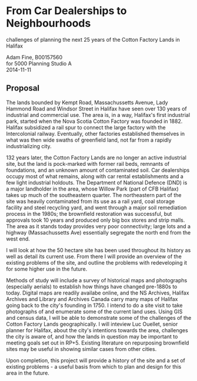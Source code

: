 # From Car Dealerships to Neighbourhoods 

challenges of planning the next 25 years of the Cotton Factory Lands in Halifax  

Adam Fine, B00157560  
for 5000 Planning Studio A  
2014-11-11

## Proposal

The lands bounded by Kempt Road, Massachussetts Avenue, Lady Hammond Road and Windsor Street in Halifax have seen over 130 years of industrial and commercial use. The area is, in a way, Halifax's first industrial park, started when the Nova Scotia Cotton Factory was founded in 1882. Halifax subsidized a rail spur to connect the large factory with the Intercolonial railway. Eventually, other factories established themselves in what was then wide swaths of greenfield land, not far from a rapidly industrializing city.

132 years later, the Cotton Factory Lands are no longer an active industrial site, but the land is pock-marked with former rail beds, remnants of foundations, and an unknown amount of contaminated soil. Car dealerships occupy most of what remains, along with car rental establishments and a few light industrial holdouts. The Department of National Defence (DND) is a major landholder in the area, whose Willow Park (part of CFB Halifax) takes up much of the southeastern quarter. The northeastern part of the site was heavily contaminated from its use as a rail yard, coal storage facility and steel recycling yard, and went through a major soil remediation process in the 1980s; the brownfield restoration was successful, but approvals took 10 years and produced only big box stores and strip malls. The area as it stands today provides very poor connectivity; large lots and a highway (Massachussetts Ave) essentially segregate the north end from the west end.

I will look at how the 50 hectare site has been used throughout its history as well as detail its current use. From there I will provide an overview of the existing problems of the site, and outline the problems with redeveloping it for some higher use in the future. 

Methods of study will include a survey of historical maps and photographs (especially aerials) to establish how things have changed pre-1880s to today. Digital maps are readily availabe online, and the NS Archives, Halifax Archives and Library and Archives Canada carry many maps of Halifax going back to the city's founding in 1750. I intend to do a site visit to take photographs of and enumerate some of the current land uses. Using GIS and census data, I will be able to demonstrate some of the challenges of the Cotton Factory Lands geographically. I will inteview Luc Ouellet, senior planner for Halifax, about the city's intentions towards the area, challenges the city is aware of, and how the lands in question may be important to meeting goals set out in RP+5. Existing literature on repurposing brownfield sites may be useful in showing similar cases from other cities. 

Upon completion, this project will provide a history of the site and a set of existing problems - a useful basis from which to plan and design for this area in the future. 
